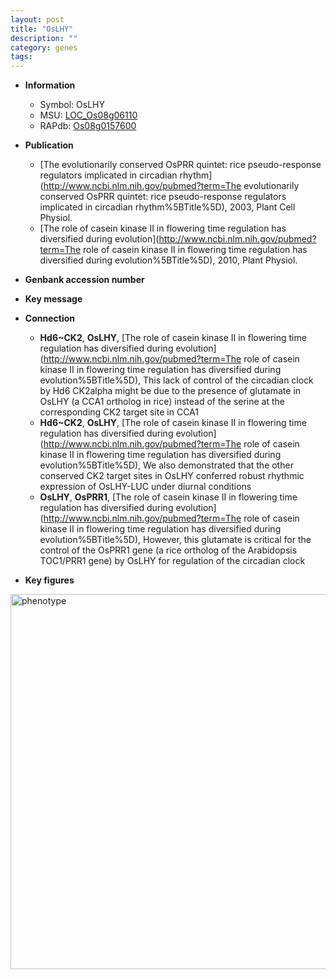 ```yaml
---
layout: post
title: "OsLHY"
description: ""
category: genes
tags: 
---
```


* **Information**  
    + Symbol: OsLHY  
    + MSU: [LOC_Os08g06110](http://rice.plantbiology.msu.edu/cgi-bin/ORF_infopage.cgi?orf=LOC_Os08g06110)  
    + RAPdb: [Os08g0157600](http://rapdb.dna.affrc.go.jp/viewer/gbrowse_details/irgsp1?name=Os08g0157600)  

* **Publication**  
    + [The evolutionarily conserved OsPRR quintet: rice pseudo-response regulators implicated in circadian rhythm](http://www.ncbi.nlm.nih.gov/pubmed?term=The evolutionarily conserved OsPRR quintet: rice pseudo-response regulators implicated in circadian rhythm%5BTitle%5D), 2003, Plant Cell Physiol.
    + [The role of casein kinase II in flowering time regulation has diversified during evolution](http://www.ncbi.nlm.nih.gov/pubmed?term=The role of casein kinase II in flowering time regulation has diversified during evolution%5BTitle%5D), 2010, Plant Physiol.

* **Genbank accession number**  

* **Key message**  

* **Connection**  
    + __Hd6~CK2__, __OsLHY__, [The role of casein kinase II in flowering time regulation has diversified during evolution](http://www.ncbi.nlm.nih.gov/pubmed?term=The role of casein kinase II in flowering time regulation has diversified during evolution%5BTitle%5D), This lack of control of the circadian clock by Hd6 CK2alpha might be due to the presence of glutamate in OsLHY (a CCA1 ortholog in rice) instead of the serine at the corresponding CK2 target site in CCA1
    + __Hd6~CK2__, __OsLHY__, [The role of casein kinase II in flowering time regulation has diversified during evolution](http://www.ncbi.nlm.nih.gov/pubmed?term=The role of casein kinase II in flowering time regulation has diversified during evolution%5BTitle%5D), We also demonstrated that the other conserved CK2 target sites in OsLHY conferred robust rhythmic expression of OsLHY-LUC under diurnal conditions
    + __OsLHY__, __OsPRR1__, [The role of casein kinase II in flowering time regulation has diversified during evolution](http://www.ncbi.nlm.nih.gov/pubmed?term=The role of casein kinase II in flowering time regulation has diversified during evolution%5BTitle%5D), However, this glutamate is critical for the control of the OsPRR1 gene (a rice ortholog of the Arabidopsis TOC1/PRR1 gene) by OsLHY for regulation of the circadian clock

* **Key figures**  
<img src="https://funricegenes.github.io/images/OsLHY.pheno.png" alt="phenotype"  style="width: 600px;"/>



